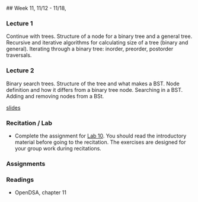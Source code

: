 <div class="week">

<div class="week_heading" markdown="1">
## Week 11, 11/12 - 11/18,
</div>

<div class="column_materials"  markdown="1">

### Lecture 1

Continue with trees. Structure of a node for a binary tree and a general tree.
Recursive and iterative algorithms for calculating size of a tree (binary and general).
Iterating through a binary tree: inorder, preorder, postorder traversals.


### Lecture 2

Binary search trees. Structure of the tree and what makes a BST. Node definition and
how it differs from a binary tree node. Searching in a BST. Adding and removing nodes from
a BSt.

[slides](slides/11-bst.html)

### Recitation / Lab

- Complete the assignment for [Lab 10](labs/lab10). You should read the introductory material
before going to the recitation. The exercises are designed for your group work during recitations.

</div>

<div class="column_assign"  markdown="1">

### Assignments

### Readings

- OpenDSA, chapter 11

</div>
</div>
